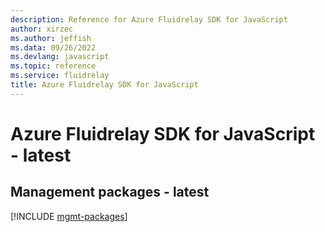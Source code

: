 ```yaml
---
description: Reference for Azure Fluidrelay SDK for JavaScript
author: xirzec
ms.author: jeffish
ms.data: 09/26/2022
ms.devlang: javascript
ms.topic: reference
ms.service: fluidrelay
title: Azure Fluidrelay SDK for JavaScript
---
```

# Azure Fluidrelay SDK for JavaScript - latest

## Management packages - latest
[!INCLUDE [mgmt-packages](fluidrelay-mgmt-index.md)]
